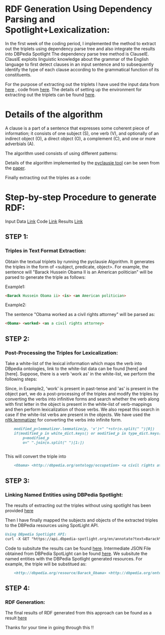 # RDF Generation Using Dependency Parsing and Spotlight+Lexicalization:

In the first week of the coding period, I implemented the method to extract out the triplets using dependency parse tree and also integrate the results into DBPedia Spotlight
The dependency parse tree method is ClauseIE. ClausIE exploits linguistic knowledge about the grammar of the English language to first detect clauses
in an input sentence and to subsequently identify the type of each clause according to the grammatical function of its constituents.

For the purpose of extracting out the triplets I have used the input data from [here](https://github.com/Ishani-Mondal/GSOC2020/blob/master/input_data/Obama_abstract.txt) , code from [here](https://github.com/Ishani-Mondal/GSOC2020/blob/master/Pyclausie/Clause_IE_Predictions.ipynb).
The details of setting up the environment for extracting out the triplets can be found [here](https://github.com/Ishani-Mondal/GSOC2020/tree/master/Pyclausie). 

# Details of the algorithm 

A clause is a part of a sentence that expresses some coherent piece of information; it consists of one subject (S), one
verb (V), and optionally of an indirect object (O), a direct object (O), a complement (C), and one or more adverbials (A).

The algorithm used consists of using different patterns:

Details of the algorithm implemented by the [pyclausie tool](https://github.com/AnthonyMRios/pyclausie) can be seen from the [paper](http://resources.mpi-inf.mpg.de/d5/clausie/clausie-www13.pdf).

Finally extracting out the triples as a code:


# Step-by-step Procedure to generate RDF:

Input Data [Link]()
Code [Link]()
Results [Link]()

## STEP 1:
### Triples in Text Format Extraction:

Obtain the textual triplets by running the pyclausie Algorithm. It generates the triples in the form of <subject, predicate, object>. For example, the sentence will "Barack Hussein Obama II is an American politician" will be parsed to generate the triple as follows:

Example1:

```markdown
<Barack Hussein Obama ii> <is> <an American politician>
```

Example2:

The sentence "Obama worked as a civil rights attorney" will be parsed as:
```markdown
<Obama> <worked> <as a civil rights attorney>
```

## STEP 2:
### Post-Processing the Triples for Lexicalization:

Take a white-list of the lexical information which maps the verb into DBpedia ontologies, link to the white-list data can be found [here] and [here]. 
Suppose, there is a verb 'work as' in the white-list, we perform the following steps:

Since, in Example2, 'work' is present in past-tense and 'as' is present in the object part, we do a post-processing of the triples and modify the triples by converting the verbs into infinitive forms and search whether the verb along with first letter in the object is present in the white-list of verb-mappings and then perform lexicalization of those verbs. We also repeat this search in case if the white-list verbs are present in the objects. We have used the [nltk.lemmatizer](https://www.nltk.org/) for converting the verbs into infinite form.

```markdown
    modified_p=lemmatizer.lemmatize(p, 'v')+" "+str(o.split(" ")[0])
    if(modified_p in white_dict.keys() or modified_p in type_dict.keys()):
        p=modified_p
        o=" ".join(o.split(" ")[1:])
    
```

This will convert the triple <Obama> <worked> <as a civil rights attorney> into 

```markdown
    <Obama> <http://dbpedia.org/ontology/occupation> <a civil rights attorney>
```
    
## STEP 3:
### Linking Named Entities using DBPedia Spotlight:

The results of extracting out the triples without using spotlight has been provided [here](https://github.com/Ishani-Mondal/GSOC2020/blob/master/triple_extraction_results/ClauseIE_Results.txt)

Then I have finally mapped the subjects and objects of the extracted triples to the DBPedia resources using SpotLight API.

```markdown
Using DBpedia Spotlight API:
curl -X GET "https://api.dbpedia-spotlight.org/en/annotate?text=Barack%20Hussein%20Obama%20II%20is%20an%20American%20politician%20who%20is%20the%2044th%20and%20current%20President%20of%20the%20United%20States.%20He%20is%20the%20first%20African%20American%20to%20hold%20the%20office%20and%20the%20first%20president%20born%20outside%20the%20continental%20United%20States.%20Born%20in%20Honolulu%2C%20Hawaii%2C%20Obama%20is%20a%20graduate%20of%20Columbia%20University%20and%20Harvard%20Law%20School%2C%20where%20he%20was%20president%20of%20the%20Harvard%20Law%20Review.%20He%20was%20a%20community%20organizer%20in%20Chicago%20before%20earning%20his%20law%20degree.%20He%20worked%20as%20a%20civil%20rights%20attorney%20and%20taught%20constitutional%20law%20at%20the%20University%20of%20Chicago%20Law%20School%20between%201992%20and%202004.%20While%20serving%20three%20terms%20representing%20the%2013th%20District%20in%20the%20Illinois%20Senate%20from%201997%20to%202004%2C%20he%20ran%20unsuccessfully%20in%20the%20Democratic%20primary%20for%20the%20United%20States%20Hou" -H "accept: application/json"
```

Code to subsitute the results can be found [here](). Intermediate JSON File obtained from DBPedia SpotLight can be found [here](https://github.com/Ishani-Mondal/GSOC2020/blob/master/input_data/Obama_Json.json). We subsitute the named entities with the DBPedia Spotlight generated resources. For example, the triple <Obama> <worked> <as a civil rights attorney> will be substitued as:

```markdown
    <http://dbpedia.org/resource/Barack_Obama> <http://dbpedia.org/ontology/occupation> <a a http://dbpedia.org/resource/Civil_and_political_rights attorney>
```
## STEP 4:
### RDF Generation:

The final results of RDF generated from this approach can be found as a result [here](https://github.com/Ishani-Mondal/GSOC2020/blob/master/Pyclausie/Clause_IE_Predictions_to_RDF.ipynb)

Thanks for your time in going through this !!


